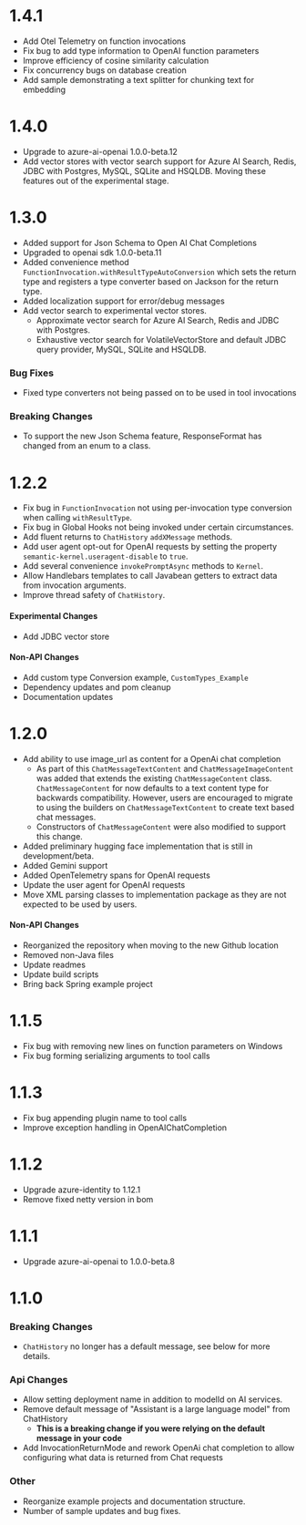 # 1.4.1

- Add Otel Telemetry on function invocations
- Fix bug to add type information to OpenAI function parameters
- Improve efficiency of cosine similarity calculation
- Fix concurrency bugs on database creation
- Add sample demonstrating a text splitter for chunking text for embedding

# 1.4.0

- Upgrade to azure-ai-openai 1.0.0-beta.12
- Add vector stores with vector search support for Azure AI Search, Redis, JDBC with Postgres, MySQL, SQLite and HSQLDB. Moving these features out of the experimental stage.

# 1.3.0

- Added support for Json Schema to Open AI Chat Completions
- Upgraded to openai sdk 1.0.0-beta.11
- Added convenience method `FunctionInvocation.withResultTypeAutoConversion` which sets the return type and registers a
  type converter based on Jackson for the return type.
- Added localization support for error/debug messages
- Add vector search to experimental vector stores.
    - Approximate vector search for Azure AI Search, Redis and JDBC with Postgres.
    - Exhaustive vector search for VolatileVectorStore and default JDBC query provider, MySQL, SQLite and HSQLDB.

### Bug Fixes

- Fixed type converters not being passed on to be used in tool invocations

### Breaking Changes

- To support the new Json Schema feature, ResponseFormat has changed from an enum to a class.

# 1.2.2

- Fix bug in `FunctionInvocation` not using per-invocation type conversion when calling `withResultType`.
- Fix bug in Global Hooks not being invoked under certain circumstances.
- Add fluent returns to `ChatHistory` `addXMessage` methods.
- Add user agent opt-out for OpenAI requests by setting the property `semantic-kernel.useragent-disable` to `true`.
- Add several convenience `invokePromptAsync` methods to `Kernel`.
- Allow Handlebars templates to call Javabean getters to extract data from invocation arguments.
- Improve thread safety of `ChatHistory`.

#### Experimental Changes

- Add JDBC vector store

#### Non-API Changes

- Add custom type Conversion example, `CustomTypes_Example`
- Dependency updates and pom cleanup
- Documentation updates

# 1.2.0

- Add ability to use image_url as content for a OpenAi chat completion
    - As part of this `ChatMessageTextContent` and `ChatMessageImageContent` was added that extends the
      existing `ChatMessageContent` class. `ChatMessageContent` for now defaults to a text content type for backwards
      compatibility. However, users are encouraged to migrate to using the builders on `ChatMessageTextContent` to
      create text based chat messages.
    - Constructors of `ChatMessageContent` were also modified to support this change.
- Added preliminary hugging face implementation that is still in development/beta.
- Added Gemini support
- Added OpenTelemetry spans for OpenAI requests
- Update the user agent for OpenAI requests
- Move XML parsing classes to implementation package as they are not expected to be used by users.

#### Non-API Changes

- Reorganized the repository when moving to the new Github location
- Removed non-Java files
- Update readmes
- Update build scripts
- Bring back Spring example project

# 1.1.5

- Fix bug with removing new lines on function parameters on Windows
- Fix bug forming serializing arguments to tool calls

# 1.1.3

- Fix bug appending plugin name to tool calls
- Improve exception handling in OpenAIChatCompletion

# 1.1.2

- Upgrade azure-identity to 1.12.1
- Remove fixed netty version in bom

# 1.1.1

- Upgrade azure-ai-openai to 1.0.0-beta.8

# 1.1.0

### Breaking Changes

- `ChatHistory` no longer has a default message, see below for more details.

### Api Changes

- Allow setting deployment name in addition to modelId on AI services.
- Remove default message of "Assistant is a large language model" from ChatHistory
    - **This is a breaking change if you were relying on the default message in your code**
- Add InvocationReturnMode and rework OpenAi chat completion to allow configuring what data is returned from Chat
  requests

### Other

- Reorganize example projects and documentation structure.
- Number of sample updates and bug fixes.